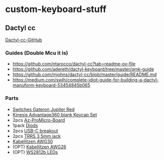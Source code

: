 # custom-keyboard-stuff

## Dactyl cc

[Dactyl-cc-GitHub](https://github.com/mjohns/dactyl-cc)

### Guides (Double Mcu it is)
- https://github.com/ntarocco/dactyl-cc?tab=readme-ov-file
- https://github.com/adereth/dactyl-keyboard/tree/master/qmk-guide
- https://github.com/mjohns/dactyl-cc/blob/master/guide/README.md
- https://medium.com/swlh/complete-idiot-guide-for-building-a-dactyl-manuform-keyboard-53454845b065

### Parts
- [Switches Gateron Jupiter Red](https://www.gateron.co/products/gateron-jupiter-switch-set)
- [Kinesis Advantage360 blank Keycap Set](https://www.zenlap.de/kinesis-advantage-360-pbt-keycap-set)
- 2pcs [Az-ProMicro-Board](https://www.az-delivery.de/en/products/pro-micro-atmega32u4)
- 1pack [Diods]([https://www.amazon.de/Hailege-100PCS-1N4148-IN4148-High-Speed/dp/B07YZ8G7TG/ref=sr_1_5?__mk_de_DE=%C3%85M%C3%85%C5%BD%C3%95%C3%91&crid=2S7QWU37JIHGI&dib=eyJ2IjoiMSJ9.1LRl2H6qp3TNINsmZa3ueuyDzRJ7EbawWX8OGtipMtcvEx8xyonbWMWuoQFCraMAdL96cm_V2QUg-ecVKIoo8mYTfg-78rJg0gLhC2R9veVqUgW8GnrU4_lycNorUk4ff9My5zoBirBIzIvvbSOkHYijUG54iH1o6CDWIpmRBfQI3zejmL2IewF7pepelAqIUBf9FdikCwQfHmIAz0FuDT4njTuDGZ7YD-c7tLmrTb71iH76ETd-KcndchRz19a8EbFOVqAo6WwXxAVgArzemIuezht94H9vjNF7HWydIq4.3t7s4C-Ldw2xEjfX4PvKwYtfroOWdbE-zH-C2mT5BIA&dib_tag=se&keywords=1N4148&qid=1711134289&sprefix=1n4148%2Caps%2C93&sr=8-5](https://amzn.eu/d/gHlS6aI)https://amzn.eu/d/gHlS6aI)
- 2pcs [USB-C breakout](https://amzn.eu/d/8GRZf3C)
- 2pcs [TRRS 3,5mm jack](https://amzn.eu/d/6R1kecH)
- [Kabellitzen AWG30](https://amzn.eu/d/3I6bMsD)
- (OPT) [Kabellitzen AWG26](https://amzn.eu/d/fRbvxyn)
- (OPT) [WS2812b LEDs](https://amzn.eu/d/d8vTvwP)

